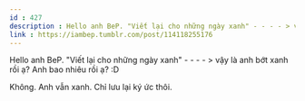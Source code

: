 ```yaml
---
id : 427
description : Hello anh BeP. "Viết lại cho những ngày xanh" - - - - > vậy là anh bớt xanh rồi ạ? Anh bao nhiêu rồi ạ? D
link : https://iambep.tumblr.com/post/114118255176
---
```


Hello anh BeP. "Viết lại cho những ngày xanh" - - - - > vậy là anh bớt xanh
rồi ạ? Anh bao nhiêu rồi ạ? :D

Không. Anh vẫn xanh. Chỉ lưu lại ký ức thôi.